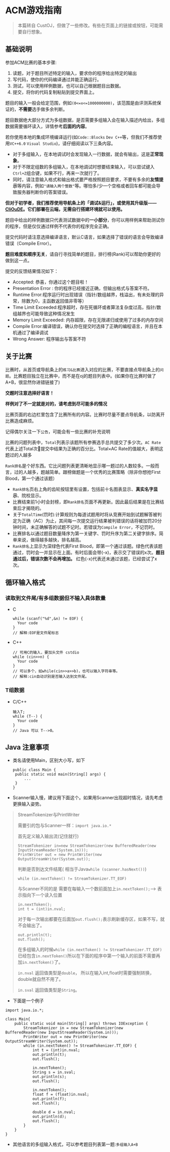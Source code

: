 # ACM游戏指南

> 本篇转自 CustOJ，但做了一些修改。有些在页面上的链接或按钮，可能需要自行想象。

## 基础说明

参加ACM比赛的基本步骤:

1. 读题，对于题目所述特定的输入，要求你的程序给出特定的输出
2. 写代码，使你的代码编译通过并能正确运行。
3. 测试，可以使用样例数据，也可以自己根据题目出数据。
4. 提交，将你的代码复制粘贴到提交界面上。

题目的输入一般会给定范围，例如`(0<=x<=1000000000)`，该范围是由评测系统保证的，**不需要**选手做多余判断。

题目数据绝大部分方式为多组数据，是否需要多组输入会在输入描述内给出，多组数据需要循环读入，详情参考**后面的内容**。

若你使用本地的集成环境编译运行(如`Code::Blocks` `Dev C++`等，但我们不推荐使用`VC++6.0` `Visual Studio`)，请仔细阅读以下三条内容。

* 对于多组输入，在本地调试时会发现输入一行数据，就会有输出，这是**正常现象**。
* 对于不限定组数的多组输入，在本地调试时想要结束输入，可以尝试键入`Ctrl+Z`组合键，如果不行，再来一次就行了。
* 同时，请注意输入格式和输出格式要严格按照题目要求，不要有多余的**友情提示**等内容，例如`"请输入两个整数"`等。哪怕多/少一个空格或者回车都可能会导致服务器判断你的答案错误。

**但对于初学者，我们推荐使用导航条上的「调试&运行」，或使用其升级版——[CliOuDE](http://clioude.space)。它们部署在云端，无需自行搭建环境就可以使用。**

题目中给出的样例数据只代表测试数据中的**一小部分**，你可以用样例来帮助测试你的程序，但是仅仅通过样例不代表你的程序完全正确。

提交代码时请注意选择编译语言，默认C语言，如果选择了错误的语言会导致编译错误（Compile Error）。

**题目难度和顺序无关**，请自行寻找简单的题目，排行榜(Rank)可以帮助你更好的做到这一点。

提交的反馈结果情况如下：

* Accepted: 恭喜，你通过这个题目啦！
* Presentation Error : 你的程序已经接近正确，但输出格式与答案不符。
* Runtime Error:程序运行时出现错误（指针/数组越界，栈溢出，有未处理的异常，除数为0，主函数返回值非零等）
* Time Limit Exceeded:程序超时，存在死循环或者算法复杂度过高，指针/数组越界也可能导致这种情况发生
* Memory Limit Exceeded: 内存超限，存在无限递归或使用了过多的内存空间
* Compile Error:编译错误，确认你在提交时选择了正确的编程语言，并且在本机通过了编译调试
* Wrong Answer: 程序输出与答案不符

## 关于比赛

比赛时，从首页或导航条上的`练习&比赛`进入对应的比赛，不要直接点导航条上的`问题`。比赛题目独立在比赛中，而不是在oj的题目列表中。(如果你在比赛时做了A+B，很显然你进错链接了)

**交题时注意选择好语言！**

**样例对了不一定就是对的，请考虑到尽可能多的情况**

比赛页面的右边栏里包含了比赛所有的内容。比赛时尽量不要点导航条，以防离开比赛造成麻烦。

记得偶尔关注一下`公告`，可能会有一些比赛的补充说明

比赛的问题列表中，`Total`列表示该题所有参赛选手总共提交了多少次。`AC Rate`代表上述Total次提交中结果为正确的百分比。Total×AC Rate的值越大，表明这题过的人越多

`Rank排名`是个好东西。它比问题列表更清晰地显示哪一题过的人数较多。一般而言，过的人越多，题越简单。跟榜做题是一个优秀的比赛策略（除非你想抢First Blood，第一个通过该题）

* `Rank排名`页右上角的齿轮按钮里有设置，包括前十名图表显示、**真实名字显示**、院校显示。
* 比赛结束前1小时会封榜，即`Rank排名`页面不再更新。因此最后结果是在比赛结束后才揭晓的。
* 关于`TotalTime`(罚时):计算规则为每道试题用时将从竞赛开始到试题解答被判定为正确（AC）为止，其间每一次提交运行结果被判错误的话将被加罚20分钟时间，未正确解答的试题不记时。若错误为`Compile Error`，不记罚时。
* 比赛排名以通过题目数量降序为第一关键字、罚时升序为第二关键字排序。简单来说，做得越多越快，排名越高。
* `Rank排名`上显示为深绿色代表First Blood，即第一个通过该题。绿色代表该题通过，罚时会一并显示在上面。有时后面会带(-x)，表示交了错误的x次。**题目通过后，错误次数不会再增加。** 红色(-x)代表还未通过该题，已经尝试了x次。

## 循环输入格式

### 读取到文件尾/有多组数据但不输入具体数量

*   C

    ```
    while (scanf("%d",&n) != EOF) {
      Your code
    }
    // 解释:EOF是文件尾标志
    ```

*   C++

    ```
    // 可用C的输入，要加头文件 cstdio
    while (cin>>n) {
      Your code
    }
    // 可以多个，如while(cin>>a>>b)，也可以输入字符串等。
    // 解释:cin自动识别是否输入达到文件尾。
    ```

### T组数据

*   C/C++

    ```
    输入T;
    while (T--) {
      Your code
    }
    // Java 可以 T-->0。
    ```

## Java 注意事项

*   类名请使用Main，区别大小写，如下

    ```
    public class Main {
     public static void main(String[] args) {
         ...
     }
    }
    ```

*   Scanner输入慢，建议用下面这个。如果用Scanner出现超时情况，请先考虑更换输入姿势。

> StreamTokenizer与PrintWriter
> 
> 需要引的包与Scanner一样：`import java.io.*`
> 
> 首先定义输入输出流(记住就行)
> 
> ```
> StreamTokenizer in=new StreamTokenizer(new BufferedReader(new InputStreamReader(System.in)));  
> PrintWriter out = new PrintWriter(new OutputStreamWriter(System.out));
> ```
> 
> 判断是否到达文件结尾( 相当于Java`while (scanner.hasNext())`)
> 
> ```
> while (in.nextToken() != StreamTokenizer.TT_EOF)
> ```
> 
> 与Scanner不同的是 需要在每输入一个数前面加上`in.nextToken();`--> 表示指向下一个读入位置
> 
> ```
> in.nextToken();
> int t = (int)in.nval;
> ```
> 
> 对于每一次输出都要在后面加`out.flush();`表示刷新缓存区，如果不写，就不会输出了。
> 
> ```
> out.println(t);
> out.flush();
> ```
> 
> 在多组输入的时候`while (in.nextToken() != StreamTokenizer.TT_EOF)`已经包含`in.nextToken()`所以在下面的程序中第一个输入的前面不需要再加`in.nextToken()`了。
> 
> `in.nval` 返回值类型是`double`， 所以在输入int,float时需要强制转换，double就自然不用了。
> 
> `in.sval` 返回值类型是`String`。

*   下面是一个例子

```
import java.io.*;

class Main{  
    public static void main(String[] args) throws IOException {
        StreamTokenizer in = new StreamTokenizer(new BufferedReader(new InputStreamReader(System.in)));  
        PrintWriter out = new PrintWriter(new OutputStreamWriter(System.out));
        while (in.nextToken() != StreamTokenizer.TT_EOF) {
            int t = (int)in.nval;
            out.println(t);
            out.flush();

            in.nextToken();
            String s = in.sval;
            out.println(s);
            out.flush();

            in.nextToken();
            float f = (float)in.nval;
            out.println(f);
            out.flush();

            double d = in.nval;
            out.println(d);
            out.flush();
        }
    }
}
```

*   其他语言的多组输入格式，可以参考题目列表第一题:`多组输入A+B`